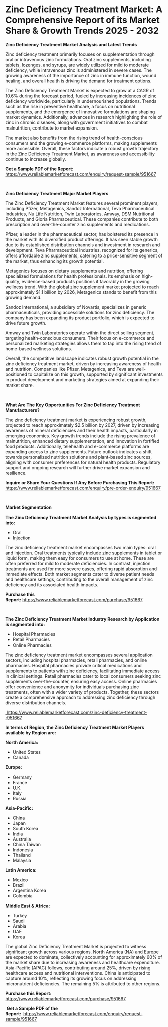 <p><h1>Zinc Deficiency Treatment Market: A Comprehensive Report of its Market Share & Growth Trends 2025 - 2032</h1></p><p><strong>Zinc Deficiency Treatment Market Analysis and Latest Trends</strong></p>
<p><p>Zinc deficiency treatment primarily focuses on supplementation through oral or intravenous zinc formulations. Oral zinc supplements, including tablets, lozenges, and syrups, are widely utilized for mild to moderate deficiency, while intravenous zinc is administered in severe cases. The growing awareness of the importance of zinc in immune function, wound healing, and overall health is driving the demand for treatment options.</p><p>The Zinc Deficiency Treatment Market is expected to grow at a CAGR of 10.6% during the forecast period, fueled by increasing incidences of zinc deficiency worldwide, particularly in undernourished populations. Trends such as the rise in preventive healthcare, a focus on nutritional supplements, and the emergence of innovative formulations are shaping market dynamics. Additionally, advances in research highlighting the role of zinc in chronic diseases, along with government initiatives to combat malnutrition, contribute to market expansion. </p><p>The market also benefits from the rising trend of health-conscious consumers and the growing e-commerce platforms, making supplements more accessible. Overall, these factors indicate a robust growth trajectory in the Zinc Deficiency Treatment Market, as awareness and accessibility continue to increase globally.</p></p>
<p><strong>Get a Sample PDF of the Report:&nbsp;</strong> <a href="https://www.reliablemarketforecast.com/enquiry/request-sample/951667?utm_campaign=3163&utm_medium=2&utm_source=Github&utm_content=ia&utm_term=17042025&utm_id=zinc-deficiency-treatment">https://www.reliablemarketforecast.com/enquiry/request-sample/951667</a></p>
<p>&nbsp;</p>
<p><strong>Zinc Deficiency Treatment Major Market Players</strong></p>
<p><p>The Zinc Deficiency Treatment Market features several prominent players, including Pfizer, Metagenics, Sandoz International, Teva Pharmaceutical Industries, Nu Life Nutrition, Twin Laboratories, Amway, DSM Nutritional Products, and Gloria Pharmaceutical. These companies contribute to both prescription and over-the-counter zinc supplements and medications.</p><p>Pfizer, a leader in the pharmaceutical sector, has bolstered its presence in the market with its diversified product offerings. It has seen stable growth due to its established distribution channels and investment in research and development. Teva Pharmaceutical Industries, recognized for its generics, offers affordable zinc supplements, catering to a price-sensitive segment of the market, thus enhancing its growth potential.</p><p>Metagenics focuses on dietary supplements and nutrition, offering specialized formulations for health professionals. Its emphasis on high-quality, evidence-based products positions it favorably in the growing wellness trend. With the global zinc supplement market projected to reach approximately $1.1 billion by 2026, Metagenics stands to benefit from this growing demand.</p><p>Sandoz International, a subsidiary of Novartis, specializes in generic pharmaceuticals, providing accessible solutions for zinc deficiency. The company has been expanding its product portfolio, which is expected to drive future growth.</p><p>Amway and Twin Laboratories operate within the direct selling segment, targeting health-conscious consumers. Their focus on e-commerce and personalized marketing strategies allows them to tap into the rising trend of home-based wellness solutions.</p><p>Overall, the competitive landscape indicates robust growth potential in the zinc deficiency treatment market, driven by increasing awareness of health and nutrition. Companies like Pfizer, Metagenics, and Teva are well-positioned to capitalize on this growth, supported by significant investments in product development and marketing strategies aimed at expanding their market share.</p></p>
<p>&nbsp;</p>
<p><strong>What Are The Key Opportunities For Zinc Deficiency Treatment Manufacturers?</strong></p>
<p><p>The zinc deficiency treatment market is experiencing robust growth, projected to reach approximately $2.5 billion by 2027, driven by increasing awareness of mineral deficiencies and their health impacts, particularly in emerging economies. Key growth trends include the rising prevalence of malnutrition, enhanced dietary supplementation, and innovation in fortified food products. Additionally, telehealth and e-commerce platforms are expanding access to zinc supplements. Future outlook indicates a shift towards personalized nutrition solutions and plant-based zinc sources, aligning with consumer preferences for natural health products. Regulatory support and ongoing research will further drive market expansion and resilience.</p></p>
<p><strong>Inquire or Share Your Questions If Any Before Purchasing This Report:</strong> <a href="https://www.reliablemarketforecast.com/enquiry/pre-order-enquiry/951667?utm_campaign=3163&utm_medium=2&utm_source=Github&utm_content=ia&utm_term=17042025&utm_id=zinc-deficiency-treatment">https://www.reliablemarketforecast.com/enquiry/pre-order-enquiry/951667</a></p>
<p>&nbsp;</p>
<p><strong>Market Segmentation</strong></p>
<p><strong>The Zinc Deficiency Treatment Market Analysis by types is segmented into:</strong></p>
<p><ul><li>Oral</li><li>Injection</li></ul></p>
<p><p>The zinc deficiency treatment market encompasses two main types: oral and injection. Oral treatments typically include zinc supplements in tablet or liquid form, making them easy for consumers to use at home. These are often preferred for mild to moderate deficiencies. In contrast, injection treatments are used for more severe cases, offering rapid absorption and immediate effects. Both market segments cater to diverse patient needs and healthcare settings, contributing to the overall management of zinc deficiency and its associated health impacts.</p></p>
<p><strong>Purchase this Report:&nbsp;</strong><a href="https://www.reliablemarketforecast.com/purchase/951667?utm_campaign=3163&utm_medium=2&utm_source=Github&utm_content=ia&utm_term=17042025&utm_id=zinc-deficiency-treatment">https://www.reliablemarketforecast.com/purchase/951667</a></p>
<p>&nbsp;</p>
<p><strong>The Zinc Deficiency Treatment Market Industry Research by Application is segmented into:</strong></p>
<p><ul><li>Hospital Pharmacies</li><li>Retail Pharmacies</li><li>Online Pharmacies</li></ul></p>
<p><p>The zinc deficiency treatment market encompasses several application sectors, including hospital pharmacies, retail pharmacies, and online pharmacies. Hospital pharmacies provide critical medications and supplements to patients with zinc deficiency, facilitating immediate access in clinical settings. Retail pharmacies cater to local consumers seeking zinc supplements over-the-counter, ensuring easy access. Online pharmacies offer convenience and anonymity for individuals purchasing zinc treatments, often with a wider variety of products. Together, these sectors create a comprehensive approach to addressing zinc deficiency through diverse distribution channels.</p></p>
<p><a href="https://www.reliablemarketforecast.com/zinc-deficiency-treatment-r951667?utm_campaign=3163&utm_medium=2&utm_source=Github&utm_content=ia&utm_term=17042025&utm_id=zinc-deficiency-treatment">&nbsp;https://www.reliablemarketforecast.com/zinc-deficiency-treatment-r951667</a></p>
<p><strong>In terms of Region, the Zinc Deficiency Treatment Market Players available by Region are:</strong></p>
<p>
    <p> <strong> North America: </strong>
        <ul>
            <li>United States</li>
            <li>Canada</li>
        </ul>
        </p> 
    <p> <strong> Europe: </strong>
        <ul>
            <li>Germany</li>
            <li>France</li>
            <li>U.K.</li>
            <li>Italy</li>
            <li>Russia</li>
        </ul>
        </p> 
    <p> <strong> Asia-Pacific: </strong>
        <ul>
            <li>China</li>
            <li>Japan</li>
            <li>South Korea</li>
            <li>India</li>
            <li>Australia</li>
            <li>China Taiwan</li>
            <li>Indonesia</li>
            <li>Thailand</li>
            <li>Malaysia</li>
        </ul>
        </p> 
    <p> <strong> Latin America: </strong>
        <ul>
            <li>Mexico</li>
            <li>Brazil</li>
            <li>Argentina Korea</li>
            <li>Colombia</li>
        </ul>
        </p> 
    <p> <strong> Middle East & Africa: </strong>
        <ul>
            <li>Turkey</li>
            <li>Saudi</li>
            <li>Arabia</li>
            <li>UAE</li>
            <li>Korea</li>
        </ul>
    </p>
    </p>
<p><p>The global Zinc Deficiency Treatment Market is projected to witness significant growth across various regions. North America (NA) and Europe are expected to dominate, collectively accounting for approximately 60% of the market share due to increasing awareness and healthcare expenditure. Asia-Pacific (APAC) follows, contributing around 25%, driven by rising healthcare access and nutritional interventions. China is anticipated to capture around 10%, reflecting its growing focus on addressing micronutrient deficiencies. The remaining 5% is attributed to other regions.</p></p>
<p><strong>Purchase this Report: </strong><a href="https://www.reliablemarketforecast.com/purchase/951667?utm_campaign=3163&utm_medium=2&utm_source=Github&utm_content=ia&utm_term=17042025&utm_id=zinc-deficiency-treatment">https://www.reliablemarketforecast.com/purchase/951667</a></p>
<p>&nbsp;<strong>Get a Sample PDF of the Report:&nbsp;&nbsp;</strong><a href="https://www.reliablemarketforecast.com/enquiry/request-sample/951667?utm_campaign=3163&utm_medium=2&utm_source=Github&utm_content=ia&utm_term=17042025&utm_id=zinc-deficiency-treatment">https://www.reliablemarketforecast.com/enquiry/request-sample/951667</a></p>
<p><strong></strong></p>
<p><p></p><p></p><p></p></p>